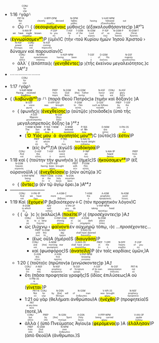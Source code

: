 - <rt>1:16</rt> ⸉<RUBY><ruby><ruby>γὰρ<rt>γάρ</rt></ruby><rt>for</rt></ruby><rt>CONJ</rt></RUBY>⸊
	- <RUBY><ruby><ruby>Οὐ<rt>οὐ</rt></ruby><rt>Not</rt></ruby><rt>PRT-N</rt></RUBY> ⸉⸊ { (<RUBY><ruby><ruby><mark class='ptc'>σεσοφισμένοις</mark><rt>σοφίζω</rt></ruby><rt>cleverly devised</rt></ruby><rt>V-RPP-DPM</rt></RUBY> <RUBY><ruby><ruby>μύθοις<rt>μῦθος</rt></ruby><rt>fables</rt></ruby><rt>N-DPM</rt></RUBY>)c (<RUBY><ruby><ruby><em>ἐξακολουθήσαντες</em><rt>ἐξακολουθέω</rt></ruby><rt>having followed out</rt></ruby><rt>V-AAP-NPM</rt></RUBY>)p }A°¹⮧
- (<mark><RUBY><ruby><ruby><mark class='verb'>ἐγνωρίσαμεν°¹</mark><rt>γνωρίζω</rt></ruby><rt>we have made known</rt></ruby><rt>V-AAI-1P</rt></RUBY></mark>)P (<RUBY><ruby><ruby>ὑμῖν<rt>σύ</rt></ruby><rt>to you</rt></ruby><rt>P-2DP</rt></RUBY>)C (<RUBY><ruby><ruby>τὴν<rt>ὁ</rt></ruby><rt>the</rt></ruby><rt>T-ASF</rt></RUBY> ‹<RUBY><ruby><ruby>τοῦ<rt>ὁ</rt></ruby><rt>of the</rt></ruby><rt>T-GSM</rt></RUBY> <RUBY><ruby><ruby>Κυρίου<rt>κύριος</rt></ruby><rt>Lord</rt></ruby><rt>N-GSM</rt></RUBY> <RUBY><ruby><ruby>ἡμῶν<rt>ἐγώ</rt></ruby><rt>of us</rt></ruby><rt>P-1GP</rt></RUBY> <RUBY><ruby><ruby>Ἰησοῦ<rt>Ἰησοῦς</rt></ruby><rt>Jesus</rt></ruby><rt>N-GSM-P</rt></RUBY> <RUBY><ruby><ruby>Χριστοῦ<rt>Χριστός</rt></ruby><rt>Christ</rt></ruby><rt>N-GSM-T</rt></RUBY> › <RUBY><ruby><ruby>δύναμιν<rt>δύναμις</rt></ruby><rt>power</rt></ruby><rt>N-ASF</rt></RUBY> <RUBY><ruby><ruby>καὶ<rt>καί</rt></ruby><rt>and</rt></ruby><rt>CONJ</rt></RUBY> <RUBY><ruby><ruby>παρουσίαν<rt>παρουσία</rt></ruby><rt>coming</rt></ruby><rt>N-ASF</rt></RUBY>)C
	- <RUBY><ruby><ruby>ἀλλ᾽<rt>ἀλλά</rt></ruby><rt>but</rt></ruby><rt>CONJ</rt></RUBY> { (<RUBY><ruby><ruby>ἐπόπται<rt>ἐπόπτης</rt></ruby><rt>eyewitnesses</rt></ruby><rt>N-NPM</rt></RUBY>)⦇ (<RUBY><ruby><ruby><mark class='ptc'>γενηθέντες</mark><rt>γίνομαι</rt></ruby><rt>having been</rt></ruby><rt>V-AOP-NPM</rt></RUBY>)p ⦈(<RUBY><ruby><ruby>τῆς<rt>ὁ</rt></ruby><rt>-</rt></ruby><rt>T-GSF</rt></RUBY> <RUBY><ruby><ruby>ἐκείνου<rt>ἐκεῖνος</rt></ruby><rt>of His</rt></ruby><rt>D-GSM</rt></RUBY> <RUBY><ruby><ruby>μεγαλειότητος.<rt>μεγαλειότης</rt></ruby><rt>majesty</rt></ruby><rt>N-GSF</rt></RUBY>)c }A°¹⮥
- ⋯⋯⋯⋯⋯⋯⋯
- <rt>1:17</rt> ⸉<RUBY><ruby><ruby>γὰρ<rt>γάρ</rt></ruby><rt>for</rt></ruby><rt>CONJ</rt></RUBY>⸊
- { (<mark><RUBY><ruby><ruby><mark class='ptc'>λαβὼν@°²</mark><rt>λαμβάνω</rt></ruby><rt>Having received</rt></ruby><rt>V-AAP-NSM</rt></RUBY></mark>)p ⸉⸊ (<RUBY><ruby><ruby>παρὰ<rt>παρά</rt></ruby><rt>from</rt></ruby><rt>PREP</rt></RUBY> <RUBY><ruby><ruby>Θεοῦ<rt>θεός</rt></ruby><rt>God</rt></ruby><rt>N-GSM</rt></RUBY> <RUBY><ruby><ruby>Πατρὸς<rt>πατήρ</rt></ruby><rt>[the] Father</rt></ruby><rt>N-GSM</rt></RUBY>)a (<RUBY><ruby><ruby>τιμὴν<rt>τιμή</rt></ruby><rt>honor</rt></ruby><rt>N-ASF</rt></RUBY> <RUBY><ruby><ruby>καὶ<rt>καί</rt></ruby><rt>and</rt></ruby><rt>CONJ</rt></RUBY> <RUBY><ruby><ruby>δόξαν<rt>δόξα</rt></ruby><rt>glory</rt></ruby><rt>N-ASF</rt></RUBY>)c }A
	- { (<RUBY><ruby><ruby>φωνῆς<rt>φωνή</rt></ruby><rt>a voice</rt></ruby><rt>N-GSF</rt></RUBY>)⦇ (<RUBY><ruby><ruby><mark class='ptc'>ἐνεχθείσης</mark><rt>φέρω</rt></ruby><rt>was brought</rt></ruby><rt>V-APP-GSF</rt></RUBY>)p (<RUBY><ruby><ruby>αὐτῷ<rt>αὐτός</rt></ruby><rt>to Him</rt></ruby><rt>P-DSM</rt></RUBY>)c ⦈(<RUBY><ruby><ruby>τοιᾶσδε<rt>τοιόσδε</rt></ruby><rt>such as follows</rt></ruby><rt>D-GSF</rt></RUBY>)s (<RUBY><ruby><ruby>ὑπὸ<rt>ὑπό</rt></ruby><rt>by</rt></ruby><rt>PREP</rt></RUBY> <RUBY><ruby><ruby>τῆς<rt>ὁ</rt></ruby><rt>the</rt></ruby><rt>T-GSF</rt></RUBY> <RUBY><ruby><ruby>μεγαλοπρεποῦς<rt>μεγαλοπρεπής</rt></ruby><rt>Majestic</rt></ruby><rt>A-GSF</rt></RUBY> <RUBY><ruby><ruby>δόξης·<rt>δόξα</rt></ruby><rt>Glory</rt></ruby><rt>N-GSF</rt></RUBY>)a }°²⮥
		- (<mark><RUBY><ruby><ruby>Ὁ<rt>ὁ</rt></ruby><rt>The</rt></ruby><rt>T-NSM</rt></RUBY> <RUBY><ruby><ruby>Υἱός<rt>υἱός</rt></ruby><rt>Son</rt></ruby><rt>N-NSM</rt></RUBY> <RUBY><ruby><ruby>μου<rt>ἐγώ</rt></ruby><rt>of Me</rt></ruby><rt>P-1GS</rt></RUBY> <RUBY><ruby><ruby>ὁ<rt>ὁ</rt></ruby><rt>-</rt></ruby><rt>T-NSM</rt></RUBY> <RUBY><ruby><ruby>ἀγαπητός<rt>ἀγαπητός</rt></ruby><rt>beloved</rt></ruby><rt>A-NSM</rt></RUBY> <RUBY><ruby><ruby>μου<rt>ἐγώ</rt></ruby><rt>of Me</rt></ruby><rt>P-1GS</rt></RUBY>°³</mark>)C (<RUBY><ruby><ruby>οὗτός<rt>οὗτος</rt></ruby><rt>this</rt></ruby><rt>D-NSM</rt></RUBY>)S (<RUBY><ruby><ruby><mark class='verb'>ἐστιν</mark><rt>εἰμί</rt></ruby><rt>is</rt></ruby><rt>V-PAI-3S</rt></RUBY>)P 
			- (<RUBY><ruby><ruby>εἰς<rt>εἰς</rt></ruby><rt>in</rt></ruby><rt>PREP</rt></RUBY> <RUBY><ruby><ruby>ὃν°³⮥<rt>ὅς</rt></ruby><rt>whom</rt></ruby><rt>R-ASM</rt></RUBY>)A (<RUBY><ruby><ruby>ἐγὼ<rt>ἐγώ</rt></ruby><rt>I</rt></ruby><rt>P-1NS</rt></RUBY>)S (<RUBY><ruby><ruby><mark class='verb'>εὐδόκησα</mark><rt>εὐδοκέω</rt></ruby><rt>have found delight</rt></ruby><rt>V-AAI-1S</rt></RUBY>)P
- <rt>1:18</rt> <RUBY><ruby><ruby>καὶ<rt>καί</rt></ruby><rt>And</rt></ruby><rt>CONJ</rt></RUBY> { (<RUBY><ruby><ruby>ταύτην<rt>οὗτος</rt></ruby><rt>this</rt></ruby><rt>D-ASF</rt></RUBY> <RUBY><ruby><ruby>τὴν<rt>ὁ</rt></ruby><rt>-</rt></ruby><rt>T-ASF</rt></RUBY> <RUBY><ruby><ruby>φωνὴν<rt>φωνή</rt></ruby><rt>voice</rt></ruby><rt>N-ASF</rt></RUBY>)s }⦇ (<RUBY><ruby><ruby>ἡμεῖς<rt>ἐγώ</rt></ruby><rt>we</rt></ruby><rt>P-1NP</rt></RUBY>)S (<mark><RUBY><ruby><ruby><mark class='verb'>ἠκούσαμεν</mark><rt>ἀκούω</rt></ruby><rt>heard</rt></ruby><rt>V-AAI-1P</rt></RUBY>°⁴</mark>)P (<RUBY><ruby><ruby>ἐξ<rt>ἐκ</rt></ruby><rt>from</rt></ruby><rt>PREP</rt></RUBY> <RUBY><ruby><ruby>οὐρανοῦ<rt>οὐρανός</rt></ruby><rt>heaven</rt></ruby><rt>N-GSM</rt></RUBY>)A ⦈{ (<RUBY><ruby><ruby><mark class='ptc'>ἐνεχθεῖσαν</mark><rt>φέρω</rt></ruby><rt>having been brought</rt></ruby><rt>V-APP-ASF</rt></RUBY>)p (<RUBY><ruby><ruby>σὺν<rt>σύν</rt></ruby><rt>with</rt></ruby><rt>PREP</rt></RUBY> <RUBY><ruby><ruby>αὐτῷ<rt>αὐτός</rt></ruby><rt>Him</rt></ruby><rt>P-DSM</rt></RUBY>)a }C
	- { (<RUBY><ruby><ruby><mark class='ptc'>ὄντες</mark><rt>εἰμί</rt></ruby><rt>being</rt></ruby><rt>V-PAP-NPM</rt></RUBY>)p (<RUBY><ruby><ruby>ἐν<rt>ἐν</rt></ruby><rt>in</rt></ruby><rt>PREP</rt></RUBY> <RUBY><ruby><ruby>τῷ<rt>ὁ</rt></ruby><rt>the</rt></ruby><rt>T-DSN</rt></RUBY> <RUBY><ruby><ruby>ἁγίῳ<rt>ἅγιος</rt></ruby><rt>holy</rt></ruby><rt>A-DSN</rt></RUBY> <RUBY><ruby><ruby>ὄρει.<rt>ὄρος</rt></ruby><rt>mountain</rt></ruby><rt>N-DSN</rt></RUBY>)a }A°⁴⮥
- ————————
- <rt>1:19</rt> <RUBY><ruby><ruby>Καὶ<rt>καί</rt></ruby><rt>And</rt></ruby><rt>CONJ</rt></RUBY> (<RUBY><ruby><ruby><mark class='verb'>ἔχομεν</mark><rt>ἔχω</rt></ruby><rt>we have</rt></ruby><rt>V-PAI-1P</rt></RUBY>)P <RUBY><ruby><ruby>βεβαιότερον<rt>βέβαιος</rt></ruby><rt>more certain</rt></ruby><rt>A-ASM-C</rt></RUBY>＋C (<RUBY><ruby><ruby>τὸν<rt>ὁ</rt></ruby><rt>the</rt></ruby><rt>T-ASM</rt></RUBY> <RUBY><ruby><ruby>προφητικὸν<rt>προφητικός</rt></ruby><rt>prophetic</rt></ruby><rt>A-ASM</rt></RUBY> <RUBY><ruby><ruby>λόγον<rt>λόγος</rt></ruby><rt>word</rt></ruby><rt>N-ASM</rt></RUBY>)C 
	- { (<RUBY><ruby><ruby>ᾧ<rt>ὅς</rt></ruby><rt>to which</rt></ruby><rt>R-DSM</rt></RUBY>)c }⦇ (<RUBY><ruby><ruby>καλῶς<rt>καλῶς</rt></ruby><rt>well</rt></ruby><rt>ADV</rt></RUBY>)A (<RUBY><ruby><ruby><mark class='verb'>ποιεῖτε</mark><rt>ποιέω</rt></ruby><rt>you do</rt></ruby><rt>V-PAI-2P</rt></RUBY>)P ⦈{ (<RUBY><ruby><ruby><em>προσέχοντες</em><rt>προσέχω</rt></ruby><rt>taking heed</rt></ruby><rt>V-PAP-NPM</rt></RUBY>)p }A⮥
		- <RUBY><ruby><ruby>ὡς<rt>ὡς</rt></ruby><rt>as</rt></ruby><rt>CONJ</rt></RUBY> (<RUBY><ruby><ruby>λύχνῳ<rt>λύχνος</rt></ruby><rt>to a lamp</rt></ruby><rt>N-DSM</rt></RUBY> ‹ <RUBY><ruby><ruby><mark class='ptc'>φαίνοντι</mark><rt>φαίνω</rt></ruby><rt>shining</rt></ruby><rt>V-PAP-DSM</rt></RUBY><RUBY><ruby><ruby>ἐν<rt>ἐν</rt></ruby><rt>in</rt></ruby><rt>PREP</rt></RUBY> <RUBY><ruby><ruby>αὐχμηρῷ<rt>αὐχμηρός</rt></ruby><rt>[a] dark</rt></ruby><rt>A-DSM</rt></RUBY> <RUBY><ruby><ruby>τόπῳ,<rt>τόπος</rt></ruby><rt>place</rt></ruby><rt>N-DSM</rt></RUBY> ›)c ...<em>προσέχοντες</em>...
			- (<RUBY><ruby><ruby>ἕως<rt>ἕως</rt></ruby><rt>until</rt></ruby><rt>PREP</rt></RUBY> <RUBY><ruby><ruby>οὗ<rt>ὅς</rt></ruby><rt>this</rt></ruby><rt>R-GSM</rt></RUBY>)A (<RUBY><ruby><ruby>ἡμέρα<rt>ἡμέρα</rt></ruby><rt>day</rt></ruby><rt>N-NSF</rt></RUBY>)S (<RUBY><ruby><ruby><mark class='verb'>διαυγάσῃ</mark><rt>διαυγάζω</rt></ruby><rt>shall have dawned</rt></ruby><rt>V-AAS-3S</rt></RUBY>)P
			- <RUBY><ruby><ruby>καὶ<rt>καί</rt></ruby><rt>and</rt></ruby><rt>CONJ</rt></RUBY> (<RUBY><ruby><ruby>φωσφόρος<rt>φωσφόρος</rt></ruby><rt>[the] morning star</rt></ruby><rt>A-NSM</rt></RUBY>)S (<RUBY><ruby><ruby><mark class='verb'>ἀνατείλῃ</mark><rt>ἀνατέλλω</rt></ruby><rt>shall have arisen</rt></ruby><rt>V-AAS-3S</rt></RUBY>)P (<RUBY><ruby><ruby>ἐν<rt>ἐν</rt></ruby><rt>in</rt></ruby><rt>PREP</rt></RUBY> <RUBY><ruby><ruby>ταῖς<rt>ὁ</rt></ruby><rt>the</rt></ruby><rt>T-DPF</rt></RUBY> <RUBY><ruby><ruby>καρδίαις<rt>καρδία</rt></ruby><rt>hearts</rt></ruby><rt>N-DPF</rt></RUBY> <RUBY><ruby><ruby>ὑμῶν,<rt>σύ</rt></ruby><rt>of you</rt></ruby><rt>P-2GP</rt></RUBY>)A
	- <rt>1:20</rt> { (<RUBY><ruby><ruby>τοῦτο<rt>οὗτος</rt></ruby><rt>this</rt></ruby><rt>D-ASN</rt></RUBY>)c (<RUBY><ruby><ruby>πρῶτον<rt>πρῶτος</rt></ruby><rt>first</rt></ruby><rt>A-ASN</rt></RUBY>)a (<RUBY><ruby><ruby><em>γινώσκοντες</em><rt>γινώσκω</rt></ruby><rt>knowing</rt></ruby><rt>V-PAP-NPM</rt></RUBY>)p }A⮥
		- <RUBY><ruby><ruby>ὅτι<rt>ὅτι</rt></ruby><rt>that</rt></ruby><rt>CONJ</rt></RUBY> (<RUBY><ruby><ruby>πᾶσα<rt>πᾶς</rt></ruby><rt>any</rt></ruby><rt>A-NSF</rt></RUBY> <RUBY><ruby><ruby>προφητεία<rt>προφητεία</rt></ruby><rt>prophecy</rt></ruby><rt>N-NSF</rt></RUBY> <RUBY><ruby><ruby>γραφῆς<rt>γραφή</rt></ruby><rt>of Scripture</rt></ruby><rt>N-GSF</rt></RUBY>)S (<RUBY><ruby><ruby>ἰδίας<rt>ἴδιος</rt></ruby><rt>of its own</rt></ruby><rt>A-GSF</rt></RUBY> <RUBY><ruby><ruby>ἐπιλύσεως<rt>ἐπίλυσις</rt></ruby><rt>interpretation</rt></ruby><rt>N-GSF</rt></RUBY>)A <RUBY><ruby><ruby>οὐ<rt>οὐ</rt></ruby><rt>not</rt></ruby><rt>PRT-N</rt></RUBY> (<RUBY><ruby><ruby><mark class='verb'>γίνεται·</mark><rt>γίνομαι</rt></ruby><rt>is</rt></ruby><rt>V-PNI-3S</rt></RUBY>)P
		- <rt>1:21</rt> <RUBY><ruby><ruby>οὐ<rt>οὐ</rt></ruby><rt>Not</rt></ruby><rt>PRT-N</rt></RUBY> <RUBY><ruby><ruby>γὰρ<rt>γάρ</rt></ruby><rt>for</rt></ruby><rt>CONJ</rt></RUBY> (<RUBY><ruby><ruby>θελήματι<rt>θέλημα</rt></ruby><rt>by [the] will</rt></ruby><rt>N-DSN</rt></RUBY> <RUBY><ruby><ruby>ἀνθρώπου<rt>ἄνθρωπος</rt></ruby><rt>of man</rt></ruby><rt>N-GSM</rt></RUBY>)A (<RUBY><ruby><ruby><mark class='verb'>ἠνέχθη</mark><rt>φέρω</rt></ruby><rt>was brought</rt></ruby><rt>V-API-3S</rt></RUBY>)P (<RUBY><ruby><ruby>προφητεία<rt>προφητεία</rt></ruby><rt>prophecy</rt></ruby><rt>N-NSF</rt></RUBY>)S (<RUBY><ruby><ruby>ποτέ,<rt>ποτέ</rt></ruby><rt>at any time</rt></ruby><rt>PRT</rt></RUBY>)A
		- <RUBY><ruby><ruby>ἀλλὰ<rt>ἀλλά</rt></ruby><rt>but</rt></ruby><rt>CONJ</rt></RUBY> { (<RUBY><ruby><ruby>ὑπὸ<rt>ὑπό</rt></ruby><rt>by</rt></ruby><rt>PREP</rt></RUBY> <RUBY><ruby><ruby>Πνεύματος<rt>πνεῦμα</rt></ruby><rt>[the] Spirit</rt></ruby><rt>N-GSN</rt></RUBY> <RUBY><ruby><ruby>Ἁγίου<rt>ἅγιος</rt></ruby><rt>Holy</rt></ruby><rt>A-GSN</rt></RUBY>)a (<RUBY><ruby><ruby><mark class='ptc'>φερόμενοι</mark><rt>φέρω</rt></ruby><rt>being carried</rt></ruby><rt>V-PPP-NPM</rt></RUBY>)p }A (<RUBY><ruby><ruby><mark class='verb'>ἐλάλησαν</mark><rt>λαλέω</rt></ruby><rt>spoke</rt></ruby><rt>V-AAI-3P</rt></RUBY>)P (<RUBY><ruby><ruby>ἀπὸ<rt>ἀπό</rt></ruby><rt>from</rt></ruby><rt>PREP</rt></RUBY> <RUBY><ruby><ruby>Θεοῦ<rt>θεός</rt></ruby><rt>God</rt></ruby><rt>N-GSM</rt></RUBY>)A (<RUBY><ruby><ruby>ἄνθρωποι.<rt>ἄνθρωπος</rt></ruby><rt>men</rt></ruby><rt>N-NPM</rt></RUBY>)S